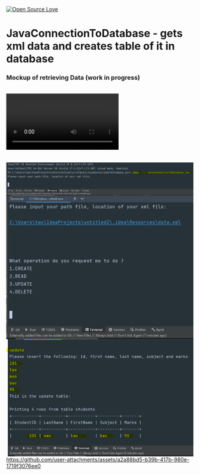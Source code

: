 [![Open Source Love](https://badges.frapsoft.com/os/v1/open-source.svg?v=103)](https://github.com/ellerbrock/open-source-badges/)
# JavaConnectionToDatabase - gets xml data and creates table of it in database


### Mockup of retrieving Data (work in progress)

[//]: # (<video src='video1.mov' width=180/> | <video src='video2.mp4' width=180/>)
<br><video align="left" width="300" src="src/resources/test_vid.mp4" alt="cmd video" />

<br><img align="left" width="500" src="src/resources/step1.PNG" alt="cmd picture" />

<br><img align="left" width="500" src="src/resources/step2.PNG" alt="cmd picture" />

<br><img align="left" width="500" src="src/resources/step3.PNG" alt="cmd picture" />


https://github.com/user-attachments/assets/a2a88bd5-b39b-417b-980e-1719f3076ee0

